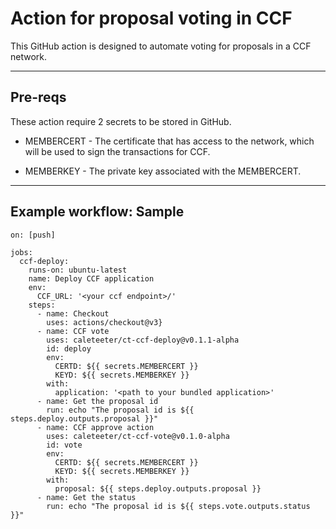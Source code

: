 # Action for proposal voting in CCF

This GitHub action is designed to automate voting for proposals in a CCF network.

---

## Pre-reqs

These action require 2 secrets to be stored in GitHub.

- MEMBERCERT - The certificate that has access to the network, which will be used to sign the transactions for CCF.

- MEMBERKEY - The private key associated with the MEMBERCERT.

---

## Example workflow: Sample

```
on: [push]

jobs:
  ccf-deploy:
    runs-on: ubuntu-latest
    name: Deploy CCF application
    env:
      CCF_URL: '<your ccf endpoint>/'
    steps:
      - name: Checkout
        uses: actions/checkout@v3}
      - name: CCF vote
        uses: caleteeter/ct-ccf-deploy@v0.1.1-alpha
        id: deploy
        env:
          CERTD: ${{ secrets.MEMBERCERT }}
          KEYD: ${{ secrets.MEMBERKEY }}
        with:
          application: '<path to your bundled application>'
      - name: Get the proposal id
        run: echo "The proposal id is ${{ steps.deploy.outputs.proposal }}"
      - name: CCF approve action
        uses: caleteeter/ct-ccf-vote@v0.1.0-alpha
        id: vote
        env:
          CERTD: ${{ secrets.MEMBERCERT }}
          KEYD: ${{ secrets.MEMBERKEY }}
        with:
          proposal: ${{ steps.deploy.outputs.proposal }}
      - name: Get the status
        run: echo "The proposal id is ${{ steps.vote.outputs.status }}"
```